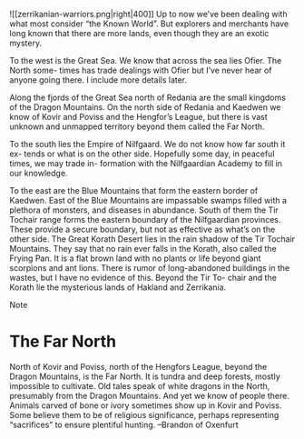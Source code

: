 ![[zerrikanian-warriors.png|right|400]]
Up to now we’ve been dealing with what most consider “the Known World”. But explorers and merchants have long known that there are more lands, even though they are an exotic mystery.

To the west is the Great Sea. We know that across the sea lies Ofier. The North some- times has trade dealings with Ofier but I’ve never hear of anyone going there. I include more details later.

Along the fjords of the Great Sea north of Redania are the small kingdoms of the Dragon Mountains. On the north side of Redania and Kaedwen we know of Kovir and Poviss and the Hengfor’s League, but there is vast unknown and unmapped territory beyond them called the Far North.

To the south lies the Empire of Nilfgaard. We do not know how far south it ex- tends or what is on the other side. Hopefully some day, in peaceful times, we may trade in- formation with the Nilfgaardian Academy to fill in our knowledge.

To the east are the Blue Mountains that form the eastern border of Kaedwen. East of the Blue Mountains are impassable swamps filled with a plethora of monsters, and diseases in abundance. South of them the Tir Tochair range forms the eastern boundary of the Nilfgaardian provinces. These provide a secure boundary, but not as effective as what’s on the other side. The Great Korath Desert lies in the rain shadow of the Tir Tochair Mountains. They say that no rain ever falls in the Korath, also called the Frying Pan. It is a flat brown land with no plants or life beyond giant scorpions and ant lions. There is rumor of long-abandoned buildings in the wastes, but I have no evidence of this. Beyond the Tir To- chair and the Korath lie the mysterious lands of Hakland and Zerrikania.

>[!note]
># The Far North 
>North of Kovir and Poviss, north of the Hengfors League, beyond the Dragon Mountains, is the Far North. It is tundra and deep forests, mostly impossible to cultivate. Old tales speak of white dragons in the North, presumably from the Dragon Mountains. And yet we know of people there. Animals carved of bone or ivory sometimes show up in Kovir and Poviss. Some believe them to be of religious significance, perhaps representing “sacrifices” to ensure plentiful hunting.
>–Brandon of Oxenfurt